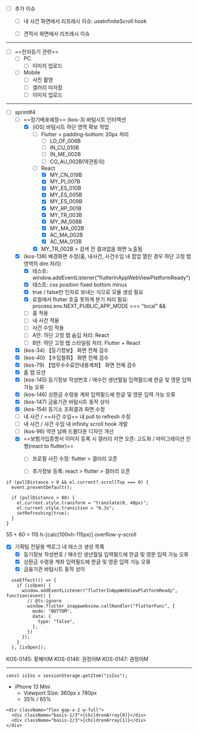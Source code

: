 - [ ] 추가 이슈
	- [ ] 내 사건 화면에서 리프레시 이슈: useInfiniteScroll hook
	- [ ] 견적서 화면에서 리프레시 이슈


***

- [ ] ==전자등기 관련==
	- [ ] PC
		- [ ] 이미지 업로드
	- [ ] Mobile
		- [ ] 사진 촬영
		- [ ] 갤러리 미저장
		- [ ] 이미지 업로드

***


- [ ] sprint#4
	- [ ] ==정기배포예정== (kos-3) 바텀시트 인터랙션
		- [x] (iOS) 바텀시트 하단 영역 확보 작업
			- [ ] Flutter > padding-bottom: 20px 처리
				- [ ] LO_OF_006B
				- [ ] IN_CU_010B
				- [ ] IN_ME_002B
				- [ ] CO_AU_002B(약관동의)
			- [ ] React
				- [x] MY_CN_019B
				- [x] MY_PI_007B
				- [x] MY_ES_010B
				- [x] MY_ES_005B
				- [x] MY_ES_009B
				- [x] MY_RP_001B
				- [x] MY_TR_003B
				- [x] MY_IM_008B
				- [x] MY_MA_002B
				- [x] AC_MA_002B
				- [x] AC_MA_013B
			- [x] MY_TR_002B > 검색 전 결과없음 화면 노출됨
	- [x] (kos-138) 배경화면 수정(홈, 내사건, 사건수임 내 팝업 열린 경우 하단 고정 탭 영역의 dim 처리)
		- [x] 테스트: window.addEventListener("flutterInAppWebViewPlatformReady")
		- [x] 테스트: css position fixed bottom minus
		- [x] true / false만 인자로 보내는 식으로 모듈 생성 필요
		- [x] 로컬에서 flutter 호출 못하게 분기 처리 필요: process.env.NEXT_PUBLIC_APP_MODE === "local" &&
		- [ ] 홈 적용
		- [ ] 내 사건 적용
		- [ ] 사건 수임 적용
		- [ ] A안: 하단 고정 탭 숨김 처리: React
		- [ ] B안: 하단 고정 탭 스타일링 처리: Flutter + React
	- [x] (kos-34) 【등기정보】 화면 전체 검수
	- [x] (kos-40) 【수임철회】 화면 전체 검수
	- [x] (kos-79) 【법무수수료안내용계좌】 화면 전체 검수
	- [x] 홈 탭 모션
	- [x] (kos-145) 등기정보 작성번호 / 매수인 생년월일 입력필드에 한글 및 영문 입력 가능 오류
	- [x] (kos-146) 상환금 수령용 계좌 입력필드에 한글 및 영문 입력 가능 오류
	- [x] (kos-147) 금융기관 바텀시트 동작 상이
	- [x] (kos-154) 등기소 조회결과 화면 수정
	- [ ] 내 사건 / ==사건 수임== 내 pull to refresh 수정
	- [ ] 내 사건 / 사건 수임 내 infinity scroll hook 개발
	- [ ] (kos-96) 약관 날짜 드롭다운 디자인 개선
	- [x] ==보험가입증명서 이미지 등록 시 갤러리 지연 오픈: 고도화 / 마이그레이션 진행(react to flutter)==
		- [ ] 프로필 사진 수정: flutter > 갤러리 오픈
		- [ ] 추가정보 등록: react > flutter > 갤러리 오픈



```tsx
if (pullDistance > 0 && el.current?.scrollTop === 0) {  
  event.preventDefault();  
  
  if (pullDistance > 80) {  
    el.current.style.transform = "translate(0, 40px)";  
    el.current.style.transition = "0.3s";  
    setRefreshing(true);  
  }  
}
```


55 + 60 = 115
h-[calc(100vh-115px)] overflow-y-scroll












- [x] 기획팀 전달용 백로그 내 태스크 생성 목록
	- [x] 등기정보 작성번호 / 매수인 생년월일 입력필드에 한글 및 영문 입력 가능 오류
	- [x] 상환금 수령용 계좌 입력필드에 한글 및 영문 입력 가능 오류
	- [x] 금융기관 바텀시트 동작 상이

```tsx
  useEffect(() => {
    if (isOpen) {
      window.addEventListener("flutterInAppWebViewPlatformReady", function(event) {
        // @ts-ignore
        window.flutter_inappwebview.callHandler("flutterFunc", {
          mode: "BOTTOM",
          data: {
            type: "false",
          },
        })
      });
    }
  }, [isOpen]);
```


KOS-0145: 황혜미M
KOS-0146: 권정아M
KOS-0147: 권정아M











***
```tsx
const isIos = sessionStorage.getItem("isIos");
```


- iPhone 13 Mini
	- Viewport SIze: 360px x 780px
	- 35% / 65%
```tsx
<div className="flex gap-x-2 w-full">  
  <div className="basis-1/3">{childrenArray[0]}</div>  
  <div className="basis-2/3">{childrenArray[1]}</div>  
</div>
```
